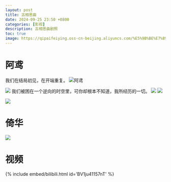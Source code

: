 ```yaml
---
layout: post
title: 古相思曲
date: 2024-09-25 23:50 +0800
categories: [影视]
description: 古相思曲剧照
toc: true
image: https://qipaifeiying.oss-cn-beijing.aliyuncs.com/%E5%9B%BE%E7%89%87/202409261801714.jpg
---
```


# 阿鸢
我们在结局初见，在开端重复。
![阿鸢](https://qipaifeiying.oss-cn-beijing.aliyuncs.com/%E5%9B%BE%E7%89%87/202409261801715.jpg "喜欢")


![](https://qipaifeiying.oss-cn-beijing.aliyuncs.com/%E5%9B%BE%E7%89%87/202409261801712.jpg)
我们被困在一个逆向的时空里，可你却根本不知道，我所经历的一切。
![](https://qipaifeiying.oss-cn-beijing.aliyuncs.com/%E5%9B%BE%E7%89%87/202409261801710.jpg)
![](https://qipaifeiying.oss-cn-beijing.aliyuncs.com/%E5%9B%BE%E7%89%87/202409261801709.jpg)

![](https://qipaifeiying.oss-cn-beijing.aliyuncs.com/%E5%9B%BE%E7%89%87/202409261813269.png)

# 倚华
![](https://qipaifeiying.oss-cn-beijing.aliyuncs.com/%E5%9B%BE%E7%89%87/202409261801711.jpg)
# 视频
{% include embed/bilibili.html id='BV1ju41157nT' %}
